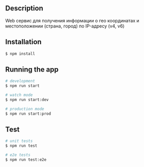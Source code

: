 ## Description

Web сервис для получения информации о гео координатах и местоположении (страна, город) по IP-адресу (v4, v6)

## Installation

```bash
$ npm install
```

## Running the app

```bash
# development
$ npm run start

# watch mode
$ npm run start:dev

# production mode
$ npm run start:prod
```

## Test

```bash
# unit tests
$ npm run test

# e2e tests
$ npm run test:e2e
```
